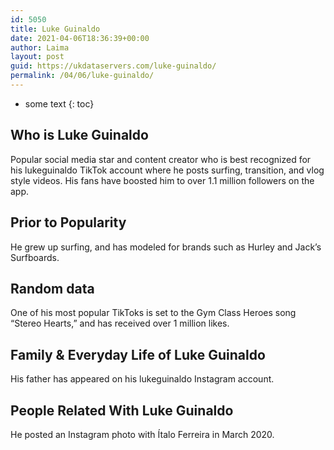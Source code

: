 ```yaml
---
id: 5050
title: Luke Guinaldo
date: 2021-04-06T18:36:39+00:00
author: Laima
layout: post
guid: https://ukdataservers.com/luke-guinaldo/
permalink: /04/06/luke-guinaldo/
---
```


* some text
{: toc}


## Who is Luke Guinaldo
                  
                  
                  
Popular social media star and content creator who is best recognized for his lukeguinaldo TikTok account where he posts surfing, transition, and vlog style videos. His fans have boosted him to over 1.1 million followers on the app. 
                  
              
            
              
            
                
                
                
## Prior to Popularity
                  
                  
                  
He grew up surfing, and has modeled for brands such as Hurley and Jack&#8217;s Surfboards.
                  
              
            
              
            
                
                
                
## Random data
                  
                  
                  
One of his most popular TikToks is set to the Gym Class Heroes song &#8220;Stereo Hearts,&#8221; and has received over 1 million likes. 
                  
              
            
              
            
                
                
                
## Family & Everyday Life of Luke Guinaldo
                  
                  
                  
His father has appeared on his lukeguinaldo Instagram account. 
                  
              
            
              
            
                
                
                
## People Related With Luke Guinaldo
                  
                  
                  
He posted an Instagram photo with Ítalo Ferreira in March 2020.
                  
              
            
              
            
                
              
            
              
              
            
            
              
            
          
          
          